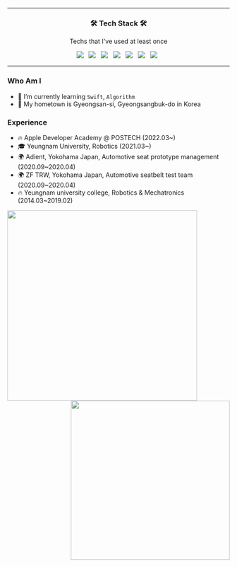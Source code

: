 <hr>
<h3 align="center"><b>🛠 Tech Stack 🛠</b></h3>
<p align="center"> Techs that I've used at least once </p>
<p align="center">
<img src="https://img.shields.io/badge/Swift-F05138?style=flat-square&logo=Swift&logoColor=white"/></a> &nbsp
<img src="https://img.shields.io/badge/SQLite-003B57?style=flat-square&logo=SQLite&logoColor=white"/></a> &nbsp
<img src="https://img.shields.io/badge/Python-3776AB?style=flat-square&logo=Python&logoColor=white"/></a> &nbsp
<img src="https://img.shields.io/badge/HTML5-E34F26?style=flat-square&logo=HTML5&logoColor=white"/></a> &nbsp
<img src="https://img.shields.io/badge/CSS3-1572B6?style=flat-square&logo=CSS3&logoColor=white"/></a> &nbsp
<img src="https://img.shields.io/badge/JavaScript-F7DF1E?style=flat-square&logo=JavaScript&logoColor=white"/></a> &nbsp
<img src="https://img.shields.io/badge/React-61DAFB?style=flat-square&logo=React&logoColor=white"/></a> &nbsp
<hr>

### Who Am I

- 🌱 I’m currently learning `Swift`, `Algorithm`
- 🚅 My hometown is Gyeongsan-si, Gyeongsangbuk-do in Korea

### Experience

- 🔥 Apple Developer Academy @ POSTECH (2022.03~)
- 🎓 Yeungnam University, Robotics (2021.03~)
- 🌍 Adient, Yokohama Japan, Automotive seat prototype management (2020.09~2020.04)
- 🌍 ZF TRW, Yokohama Japan, Automotive seatbelt test team (2020.09~2020.04)
- 🔥 Yeungnam university college, Robotics & Mechatronics (2014.03~2019.02) 

<img align="left" width="430px" src="https://github-readme-stats.vercel.app/api?username=lee02029&show_icons=true&theme=cobalt">
<img align='right' width="360px" src="https://github-readme-stats.vercel.app/api/top-langs/?username=lee02029&layout=compact">






